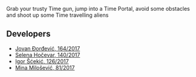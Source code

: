 [](https://gitlab.com/matf-bg-ac-rs/course-rs/projects-2020-2021/06-timesweeper/-/blob/develop/timesweeper/Resources/Other/splash.png)

Grab your trusty Time gun, jump into a Time Portal, avoid some obstacles and shoot up some Time travelling aliens


## Developers

- [Jovan Đorđević, 164/2017](https://gitlab.com/JovanDjordjevic)
- [Selena Hočevar, 140/2017](https://gitlab.com/selena.hocevar)
- [Igor Šćekić, 126/2017](https://gitlab.com/igorsc)
- [Mina Milošević, 81/2017](https://gitlab.com/mina.milosevic)
